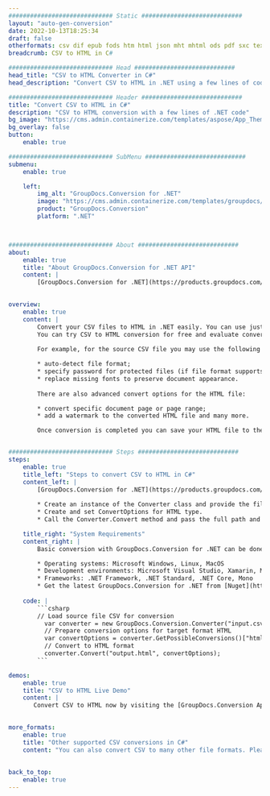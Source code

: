 ```yaml
---
############################# Static ############################
layout: "auto-gen-conversion"
date: 2022-10-13T18:25:34
draft: false
otherformats: csv dif epub fods htm html json mht mhtml ods pdf sxc tex tsv xlam xls xlsb xlsm xlsx xlt xltm xltx xml xps
breadcrumb: CSV to HTML in C#

############################# Head ############################
head_title: "CSV to HTML Converter in C#"
head_description: "Convert CSV to HTML in .NET using a few lines of code. Use the GroupDocs Document Conversion API to convert over 160 file formats."

############################# Header ############################
title: "Convert CSV to HTML in C#"
description: "CSV to HTML conversion with a few lines of .NET code"
bg_image: "https://cms.admin.containerize.com/templates/aspose/App_Themes/V3/images/bg/header1.png"
bg_overlay: false
button:
    enable: true

############################# SubMenu ############################
submenu:
    enable: true

    left:
        img_alt: "GroupDocs.Conversion for .NET"
        image: "https://cms.admin.containerize.com/templates/groupdocs/images/product-logos/90x90-noborder/groupdocs-conversion-net.png"
        product: "GroupDocs.Conversion"
        platform: ".NET"



############################# About ############################
about:
    enable: true
    title: "About GroupDocs.Conversion for .NET API"
    content: |
        [GroupDocs.Conversion for .NET](https://products.groupdocs.com/conversion/net/) can be used to convert Microsoft Word, Excel, PowerPoint, PDF, Visio and other formats. GroupDocs.Conversion is a standalone API that is suitable for back-end and internal systems where high performance is required. It does not depend on any software such as Microsoft or Open Office.
    

overview:
    enable: true
    content: |
        Convert your CSV files to HTML in .NET easily. You can use just a couple of C# code lines in any platform of your choice like - Windows, Linux, macOS.
        You can try CSV to HTML conversion for free and evaluate conversion results quality.  Along with simple file conversion scenarios you can try more advanced options for loading source CSV file and for saving output HTML result. 
        
        For example, for the source CSV file you may use the following load options:

        * auto-detect file format;
        * specify password for protected files (if file format supports it);
        * replace missing fonts to preserve document appearance.
        
        There are also advanced convert options for the HTML file:

        * convert specific document page or page range;
        * add a watermark to the converted HTML file and many more.

        Once conversion is completed you can save your HTML file to the local file path or any third-party storage like FTP, Amazon S3, Google Drive, Dropbox etc. Please note - to convert CSV to HTML there is no need for any additional software installed - like MS Office, Open Office, Adobe Acrobat Reader etc.


############################# Steps ############################
steps:
    enable: true
    title_left: "Steps to convert CSV to HTML in C#"
    content_left: |
        [GroupDocs.Conversion for .NET](https://products.groupdocs.com/conversion/net/) makes it easy for developers to convert a CSV file to HTML with a few lines of code.
        
        * Create an instance of the Converter class and provide the file CSV with the full path
        * Create and set ConvertOptions for HTML type.
        * Call the Converter.Convert method and pass the full path and format (HTML) as a parameter

    title_right: "System Requirements"
    content_right: |
        Basic conversion with GroupDocs.Conversion for .NET can be done in just a few simple steps. Our APIs are supported on all major platforms and operating systems. Before executing the code below, make sure you have the following prerequisites installed on your system.

        * Operating systems: Microsoft Windows, Linux, MacOS
        * Development environments: Microsoft Visual Studio, Xamarin, MonoDevelop
        * Frameworks: .NET Framework, .NET Standard, .NET Core, Mono
        * Get the latest GroupDocs.Conversion for .NET from [Nuget](https://www.nuget.org/packages/groupdocs.conversion)
         
    code: |
        ```csharp    
        // Load source file CSV for conversion
          var converter = new GroupDocs.Conversion.Converter("input.csv");
          // Prepare conversion options for target format HTML
          var convertOptions = converter.GetPossibleConversions()["html"].ConvertOptions;
          // Convert to HTML format
          converter.Convert("output.html", convertOptions);
        ```

demos:
    enable: true
    title: "CSV to HTML Live Demo"
    content: |
       Convert CSV to HTML now by visiting the [GroupDocs.Conversion App](https://products.groupdocs.app/conversion/family) website. Online demo has the following advantages
          

more_formats:
    enable: true
    title: "Other supported CSV conversions in C#"
    content: "You can also convert CSV to many other file formats. Please see the list below."
       
       
back_to_top:
    enable: true
---
```

